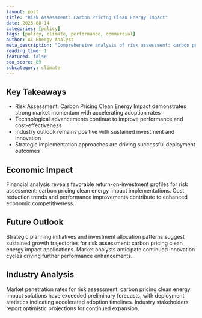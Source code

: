 ```yaml
---
layout: post
title: "Risk Assessment: Carbon Pricing Clean Energy Impact"
date: 2025-08-14
categories: [policy]
tags: [policy, climate, performance, commercial]
author: AI Energy Analyst
meta_description: "Comprehensive analysis of risk assessment: carbon pricing clean energy impact covering market trends, technology developments, and industry outlook. Discover key insights and future projections."
reading_time: 1
featured: false
seo_score: 89
subcategory: climate
---
```


## Key Takeaways

- Risk Assessment: Carbon Pricing Clean Energy Impact demonstrates strong market momentum with accelerating adoption rates
- Technological advancements continue to improve performance and cost-effectiveness
- Industry outlook remains positive with sustained investment and innovation
- Strategic implementation approaches are driving successful deployment outcomes

## Economic Impact

Financial analysis reveals favorable return-on-investment profiles for risk assessment: carbon pricing clean energy impact implementations. Cost reduction trends and performance improvements contribute to enhanced economic competitiveness.

## Future Outlook

Strategic planning initiatives and investment allocation patterns suggest sustained growth trajectories for risk assessment: carbon pricing clean energy impact applications. Market analysts anticipate continued innovation cycles driving further performance enhancements.

## Industry Analysis

Market penetration rates for risk assessment: carbon pricing clean energy impact solutions have exceeded preliminary forecasts, with deployment statistics indicating accelerated adoption timelines. Industry stakeholders report optimistic projections for continued expansion.

